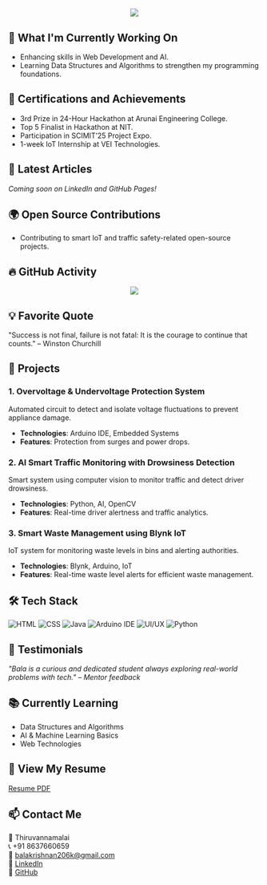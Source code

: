 <h1 align="center">
  <img src="https://readme-typing-svg.demolab.com?font=Fira+Code&weight=600&size=24&pause=1000&color=blue&center=true&vCenter=true&random=false&width=435&lines=Hey+there%2C+I'm+Balakrishnan" />
</h1>


## 🔨 What I'm Currently Working On
- Enhancing skills in Web Development and AI.
- Learning Data Structures and Algorithms to strengthen my programming foundations.

## 🏅 Certifications and Achievements
- 3rd Prize in 24-Hour Hackathon at Arunai Engineering College.
- Top 5 Finalist in Hackathon at NIT.
- Participation in SCIMIT’25 Project Expo.
- 1-week IoT Internship at VEI Technologies.

## 📝 Latest Articles
*Coming soon on LinkedIn and GitHub Pages!*

## 🌍 Open Source Contributions
- Contributing to smart IoT and traffic safety-related open-source projects.

## 🔥 GitHub Activity
<p align="center">
  <img src="https://github-readme-activity-graph.vercel.app/graph?username=BalaKrishnan02&theme=react-dark&hide_border=false&area=true" />
</p>

## 💡 Favorite Quote
"Success is not final, failure is not fatal: It is the courage to continue that counts." – Winston Churchill

## 🏅 Projects
### 1. Overvoltage & Undervoltage Protection System
Automated circuit to detect and isolate voltage fluctuations to prevent appliance damage.
- **Technologies**: Arduino IDE, Embedded Systems
- **Features**: Protection from surges and power drops.

### 2. AI Smart Traffic Monitoring with Drowsiness Detection
Smart system using computer vision to monitor traffic and detect driver drowsiness.
- **Technologies**: Python, AI, OpenCV
- **Features**: Real-time driver alertness and traffic analytics.

### 3. Smart Waste Management using Blynk IoT
IoT system for monitoring waste levels in bins and alerting authorities.
- **Technologies**: Blynk, Arduino, IoT
- **Features**: Real-time waste level alerts for efficient waste management.

## 🛠 Tech Stack
![HTML](https://img.shields.io/badge/HTML-E34F26?style=for-the-badge&logo=html5&logoColor=white)
![CSS](https://img.shields.io/badge/CSS-1572B6?style=for-the-badge&logo=css3&logoColor=white)
![Java](https://img.shields.io/badge/Java-ED8B00?style=for-the-badge&logo=java&logoColor=white)
![Arduino IDE](https://img.shields.io/badge/Arduino_IDE-00979D?style=for-the-badge&logo=arduino&logoColor=white)
![UI/UX](https://img.shields.io/badge/UI%2FUX-Figma-FF7262?style=for-the-badge&logo=figma&logoColor=white)
![Python](https://img.shields.io/badge/Python-3776AB?style=for-the-badge&logo=python&logoColor=white)

## 💬 Testimonials
*"Bala is a curious and dedicated student always exploring real-world problems with tech." – Mentor feedback*

## 📚 Currently Learning
- Data Structures and Algorithms
- AI & Machine Learning Basics
- Web Technologies

## 📄 View My Resume
[Resume PDF](https://github.com/BalaKrishnan02/resume.pdf)

## 📫 Contact Me
📍 Thiruvannamalai  
📞 +91 8637660659  
📧 [balakrishnan206k@gmail.com](mailto:balakrishnan206k@gmail.com)  
🔗 [LinkedIn](https://www.linkedin.com/in/bala-krishnan-23b539293)  
🔗 [GitHub](https://github.com/BalaKrishnan02)

